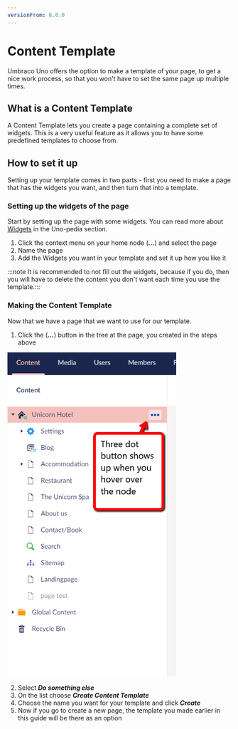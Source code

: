 ```yaml
---
versionFrom: 8.0.0
---
```


# Content Template

Umbraco Uno offers the option to make a template of your page, to get a nice work process, so that you won't have to set the same page up multiple times.

## What is a Content Template

A Content Template lets you create a page containing a complete set of widgets.
This is a very useful feature as it allows you to have some predefined templates to choose from.

## How to set it up

Setting up your template comes in two parts - first you need to make a page that has the widgets you want, and then turn that into a template.

### Setting up the widgets of the page

Start by setting up the page with some widgets.
You can read more about [Widgets](../../Uno-pedia/Widgets/index.md) in the Uno-pedia section.

1. Click the context menu on your home node (***...***) and select the page
2. Name the page
3. Add the Widgets you want in your template and set it up how you like it

:::note It is recommended to not fill out the widgets, because if you do, then you will have to delete the content you don't want each time you use the template.:::

### Making the Content Template

Now that we have a page that we want to use for our template.

1. Click the (***...***) button in the tree at the page, you created in the steps above

![Three dots icon](images/Three-Dots.png)

2. Select ***Do something else***
3. On the list choose ***Create Content Template***
4. Choose the name you want for your template and click ***Create***
5. Now if you go to create a new page, the template you made earlier in this guide will be there as an option
